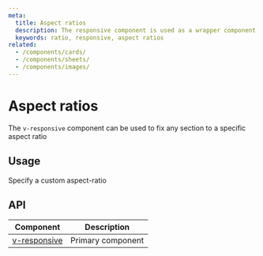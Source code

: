 ```yaml
---
meta:
  title: Aspect ratios
  description: The responsive component is used as a wrapper component to force custom aspect ratios for its children.
  keywords: ratio, responsive, aspect ratios
related:
  - /components/cards/
  - /components/sheets/
  - /components/images/
---
```


# Aspect ratios

The `v-responsive` component can be used to fix any section to a specific aspect ratio

## Usage

Specify a custom aspect-ratio

<usage name="v-responsive" />

<entry />

## API

| Component | Description |
| - | - |
| [v-responsive](/api/v-responsive/) | Primary component |

<api-inline hide-links />
